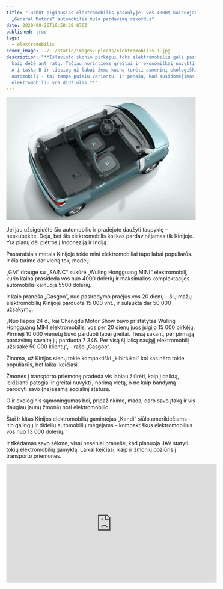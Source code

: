 ```yaml
---
title: "Turbūt pigiausias elektromobilis pasaulyje: vos 4000$ kainuojantis
  „General Motors“ automobilis muša pardavimų rekordus"
date: 2020-08-26T10:58:28.876Z
published: true
tags:
  - elektromobilis
cover_image: ../../static/images/uploads/elektromobilis-1.jpg
description: "**Išlavinto skonio pirkėjui toks elektromobilis gali pasirodyti,
  kaip dėžė ant ratų. Tačiau norintiems greitai ir ekonomiškai nuvykti iš taško
  A į tašką B ir tiesiog už labai žemą kainą turėti asmeninį ekologišką
  automobilį - tai tampa puikiu variantu. Ir panašu, kad susidomėjimas šiuo
  elektromobiliu yra didžiulis.**"
---
```

![elektromobilis Wuling Hongguang MINI](../../static/images/uploads/elektromobilis-2.jpg "elektromobilis")

Jei jau užsigeidėte šio automobilio ir pradėjote daužyti taupyklę – neskubėkite. Deja, bet šis elektromobilis kol kas pardavinėjamas tik Kinijoje. Yra planų dėl plėtros į Indoneziją ir Indiją.

Pastaraisiais metais Kinijoje tokie mini elektromobiliai tapo labai populiarūs. Ir čia turime dar vieną tokį modelį.

„GM“ drauge su „SAINC“ sukūrė „Wuling Hongguang MINI“ elektromobilį, kurio kaina prasideda vos nuo 4000 dolerių ir maksimalios komplektacijos automobilis kainuoja 5500 dolerių.

Ir kaip praneša „Gasgoo“, nuo pasirodymo praėjus vos 20 dienų – šių mažų elektromobilių Kinijoje parduota 15 000 vnt., ir sulaukta dar 50 000 užsakymų.

„Nuo liepos 24 d., kai Chengdu Motor Show buvo pristatytas Wuling Hongguang MINI elektromobilis, vos per 20 dienų juos įsigijo 15 000 pirkėjų. Pirmieji 10 000 vienetų buvo parduoti labai greitai. Tiesą sakant, per pirmąją pardavimų savaitę jų parduota 7 346. Per visą šį laiką naująjį elektromobilį užsisakė 50 000 klientų“, - rašo „Gasgoo“.

Žinoma, už Kinijos sienų tokie kompaktiški „kibiriukai“ kol kas nėra tokie populiarūs, bet laikai keičiasi.

Žmonės į transporto priemonę pradeda vis labiau žiūrėti, kaip į daiktą, leidžianti patogiai ir greitai nuvykti į norimą vietą, o ne kaip bandymą parodyti savo (ne)esamą socialinį statusą.

O ir ekologinis sąmoningumas bei, pripažinkime, mada, daro savo įtaką ir vis daugiau jaunų žmonių nori elektromobilio.

Štai ir kitas Kinijos elektromobilių gamintojas „Kandi“ siūlo amerikiečiams – itin galingų ir didelių automobilių mėgėjams – kompaktiškus elektromobilius vos nuo 13 000 dolerių.

Ir tikėdamas savo sėkme, visai neseniai pranešė, kad planuoja JAV statyti tokių elektromobilių gamyklą. Laikai keičiasi, kaip ir žmonių požiūris į transporto priemones.

<iframe width="560" height="315" src="https://www.youtube.com/embed/Cdi2dBOqBUY" frameborder="0" allow="accelerometer; autoplay; encrypted-media; gyroscope; picture-in-picture" allowfullscreen></iframe>